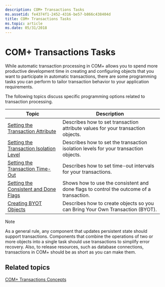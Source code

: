 ```yaml
---
description: COM+ Transactions Tasks
ms.assetid: fe4374f1-2452-4316-be57-b866c438404d
title: COM+ Transactions Tasks
ms.topic: article
ms.date: 05/31/2018
---
```


# COM+ Transactions Tasks

While automatic transaction processing in COM+ allows you to spend more productive development time in creating and configuring objects that you want to participate in automatic transactions, there are some programming tasks you can perform to tailor transaction behavior to your application requirements.

The following topics discuss specific programming options related to transaction processing.



| Topic                                                                                             | Description                                                                                        |
|---------------------------------------------------------------------------------------------------|----------------------------------------------------------------------------------------------------|
| [Setting the Transaction Attribute](setting-the-transaction-attribute.md)<br/>             | Describes how to set transaction attribute values for your transaction objects.<br/>         |
| [Setting the Transaction Isolation Level](setting-the-transaction-isolation-level.md)<br/> | Describes how to set the transaction isolation levels for your transaction objects.<br/>     |
| [Setting the Transaction Time-Out](setting-the-transaction-time-out.md)<br/>               | Describes how to set time-out intervals for your transactions.<br/>                          |
| [Setting the Consistent and Done Flags](setting-the-consistent-and-done-flags.md)<br/>     | Shows how to use the consistent and done flags to control the outcome of a transaction.<br/> |
| [Creating BYOT Objects](creating-byot-objects.md)<br/>                                     | Describes how to create objects so you can Bring Your Own Transaction (BYOT).<br/>           |



 

> [!Note]  
> As a general rule, any component that updates persistent state should support transactions. Components that combine the operations of two or more objects into a single task should use transactions to simplify error recovery. Also, to release resources, such as database connections, transactions in COM+ should be as short as you can make them.

 

## Related topics

<dl> <dt>

[COM+ Transactions Concepts](com--transactions-concepts.md)
</dt> </dl>

 

 




